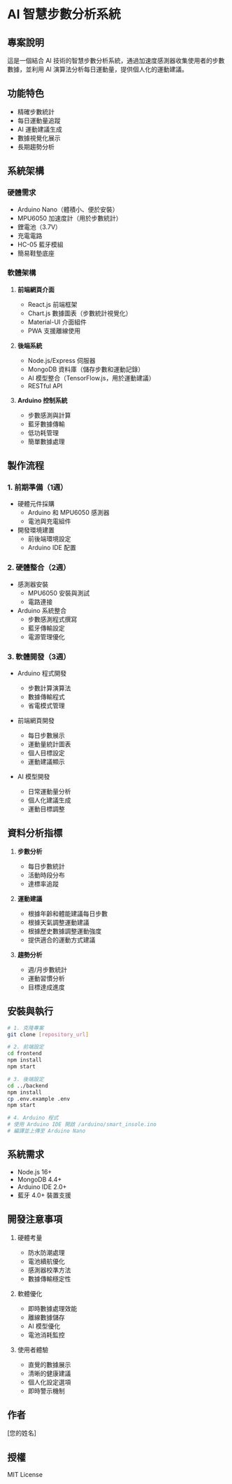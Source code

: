 # AI 智慧步數分析系統

## 專案說明
這是一個結合 AI 技術的智慧步數分析系統，通過加速度感測器收集使用者的步數數據，並利用 AI 演算法分析每日運動量，提供個人化的運動建議。

## 功能特色
- 精確步數統計
- 每日運動量追蹤
- AI 運動建議生成
- 數據視覺化展示
- 長期趨勢分析

## 系統架構
### 硬體需求
- Arduino Nano（體積小、便於安裝）
- MPU6050 加速度計（用於步數統計）
- 鋰電池（3.7V）
- 充電電路
- HC-05 藍牙模組
- 簡易鞋墊底座

### 軟體架構
1. **前端網頁介面**
   - React.js 前端框架
   - Chart.js 數據圖表（步數統計視覺化）
   - Material-UI 介面組件
   - PWA 支援離線使用

2. **後端系統**
   - Node.js/Express 伺服器
   - MongoDB 資料庫（儲存步數和運動記錄）
   - AI 模型整合（TensorFlow.js，用於運動建議）
   - RESTful API

3. **Arduino 控制系統**
   - 步數感測與計算
   - 藍牙數據傳輸
   - 低功耗管理
   - 簡單數據處理

## 製作流程

### 1. 前期準備（1週）
- 硬體元件採購
  - Arduino 和 MPU6050 感測器
  - 電池與充電組件
- 開發環境建置
  - 前後端環境設定
  - Arduino IDE 配置

### 2. 硬體整合（2週）
- 感測器安裝
  - MPU6050 安裝與測試
  - 電路連接
- Arduino 系統整合
  - 步數感測程式撰寫
  - 藍牙傳輸設定
  - 電源管理優化

### 3. 軟體開發（3週）
- Arduino 程式開發
  - 步數計算演算法
  - 數據傳輸程式
  - 省電模式管理

- 前端網頁開發
  - 每日步數展示
  - 運動量統計圖表
  - 個人目標設定
  - 運動建議顯示

- AI 模型開發
  - 日常運動量分析
  - 個人化建議生成
  - 運動目標調整

## 資料分析指標
1. **步數分析**
   - 每日步數統計
   - 活動時段分布
   - 達標率追蹤

2. **運動建議**
   - 根據年齡和體能建議每日步數
   - 根據天氣調整運動建議
   - 根據歷史數據調整運動強度
   - 提供適合的運動方式建議

3. **趨勢分析**
   - 週/月步數統計
   - 運動習慣分析
   - 目標達成進度

## 安裝與執行
```bash
# 1. 克隆專案
git clone [repository_url]

# 2. 前端設定
cd frontend
npm install
npm start

# 3. 後端設定
cd ../backend
npm install
cp .env.example .env
npm start

# 4. Arduino 程式
# 使用 Arduino IDE 開啟 /arduino/smart_insole.ino
# 編譯並上傳至 Arduino Nano
```

## 系統需求
- Node.js 16+
- MongoDB 4.4+
- Arduino IDE 2.0+
- 藍牙 4.0+ 裝置支援

## 開發注意事項
1. 硬體考量
   - 防水防潮處理
   - 電池續航優化
   - 感測器校準方法
   - 數據傳輸穩定性

2. 軟體優化
   - 即時數據處理效能
   - 離線數據儲存
   - AI 模型優化
   - 電池消耗監控

3. 使用者體驗
   - 直覺的數據展示
   - 清晰的健康建議
   - 個人化設定選項
   - 即時警示機制

## 作者
[您的姓名]

## 授權
MIT License
